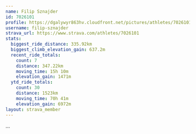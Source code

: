 ```yaml
---
name: Filip Sznajder
id: 7026101
profile: https://dgalywyr863hv.cloudfront.net/pictures/athletes/7026101/2123836/17/large.jpg
username: filip-sznajder
strava_url: https://www.strava.com/athletes/7026101
stats:
  biggest_ride_distance: 335.92km
  biggest_climb_elevation_gain: 637.2m
  recent_ride_totals:
    count: 7
    distance: 347.22km
    moving_time: 15h 10m
    elevation_gain: 1471m
  ytd_ride_totals:
    count: 30
    distance: 1523km
    moving_time: 70h 41m
    elevation_gain: 6972m
layout: strava_member
--- 
```

...
